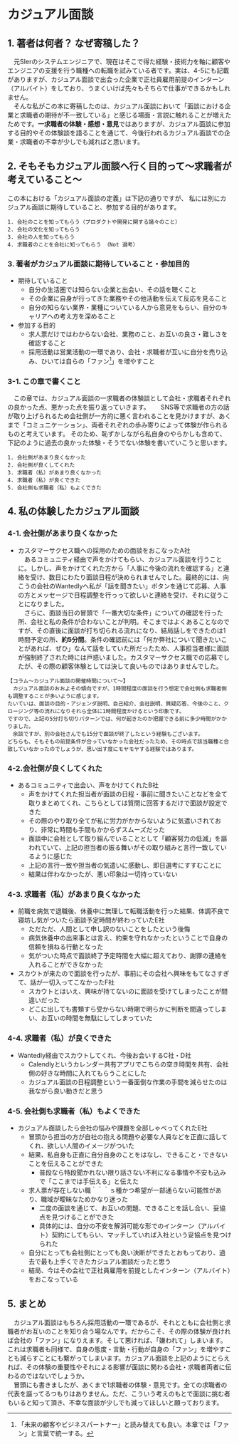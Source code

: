 # カジュアル面談
## 1. 著者は何者？ なぜ寄稿した？
　元SIerのシステムエンジニアで、現在はそこで得た経験・技術力を軸に顧客やエンジニアの支援を行う職種への転職を試みている者です。実は、4-5にも記載がありますが、カジュアル面談で出会った企業で正社員雇用前提のインターン（アルバイト）をしており、うまくいけば先々もそちらで仕事ができるかもしれません。  
　そんな私がこの本に寄稿したのは、カジュアル面談において「面談における企業と求職者の期待が不一致している」と感じる場面・言説に触れることが増えたためです。**一求職者の体験・感想・意見**ではありますが、カジュアル面談に参加する目的やその体験談を語ることを通じて、今後行われるカジュアル面談での企業・求職者の不幸が少しでも減ればと思います。

## 2. そもそもカジュアル面談へ行く目的って〜求職者が考えていること〜
この本における「カジュアル面談の定義」は下記の通りですが、
私には別にカジュアル面談に期待していること、参加する目的があります。
```
1. 会社のことを知ってもらう（プロダクトや開発に関する諸々のこと）
2. 会社の文化を知ってもらう
3. 会社の人を知ってもらう
4. 求職者のことを会社に知ってもらう （Not 選考）
```

### 3. 著者がカジュアル面談に期待していること・参加目的
* 期待していること
    * 自分の生活圏では知らない企業と出会い、その話を聴くこと
    * その企業に自身が行ってきた業務やその他活動を伝えて反応を見ること 
    * 自分の知らない業界・業種についている人から意見をもらい、自分のキャリアへの考え方を深めること
* 参加する目的
    * 求人票だけではわからない会社、業務のこと、お互いの良さ・難しさを確認すること
    * 採用活動は営業活動の一環であり、会社・求職者が互いに自分を売り込み、ひいては自らの「ファン[^1]」を増やすこと

[^1]:「未来の顧客やビジネスパートナー」と読み替えても良い。本章では「ファン」と言葉で統一する。

### 3-1. この章で書くこと
　この章では、カジュアル面談の一求職者の体験談として会社・求職者それぞれの良かった点、悪かった点を振り返っていきます。　　
SNS等で求職者の方の話が取り上げられるため会社側が一方的に悪く言われることを見かけますが、あくまで「コミュニケーション」、両者それぞれの歩み寄りによって体験が作られるものと考えています。  そのため、恥ずかしながら私自身のやらかしも含めて、下記のように過去の良かった体験・そうでない体験を書いていこうと思います。
```
1. 会社側があまり良くなかった
2. 会社側が良くしてくれた
3. 求職者（私）があまり良くなかった
4. 求職者（私）が良くできた
5. 会社側も求職者（私）もよくできた
```

## 4. 私の体験したカジュアル面談
### 4-1. 会社側があまり良くなかった
* カスタマーサクセス職への採用のための面談をおこなったA社  
　あるコミュニティ経由で声をかけてもらい、カジュアル面談を行うことに。しかし、声をかけてくれた方から「人事に今後の流れを確認する」と連絡を受け、数日にわたり面談日程が決められませんでした。最終的には、向こうの会社のWantedlyへ私が「話を聞きたい」ボタンを通じて応募、人事の方とメッセージで日程調整を行っって欲しいと連絡を受け、それに従うことになりました。  
　さらに、面談当日の冒頭で「一番大切な条件」についての確認を行った所、会社と私の条件が合わないことが判明。そこまではよくあることなのですが、その直後に面談が打ち切られる流れになり、結局話しをできたのは1時間予定の所、**約5分間**。条件の確認前には「何か弊社について聞きたいことがあれば、ぜひ」なんて話をしていた所だったため、人事担当者様に面談が強制終了された時には戸惑いました。カスタマーサクセス職での応募でしたが、その際の顧客体験としては決して良いものではありませんでした。

```
【コラム〜カジュアル面談の開催時間について〜】  
　カジュアル面談のおおよその傾向ですが、1時間程度の面談を行う想定で会社側も求職者側も調整することが多いように感じます。  
たいていは、面談の目的・アジェンダ説明、自己紹介、会社説明、質疑応答、今後のこと、クロージング等の流れになりそれら全体に1時間程度かけるという印象です。  
ですので、上記の5分打ち切りパターンでは、何が起きたのか把握できる前に多少時間がかかりました。  
　余談ですが、別の会社さんでも15分で面談が終了したという経験もございます。  
どちらも、そもそもの前提条件が合っていなかった会社だったため、その時点で該当職種と合致していなかったのでしょうが、思い出す度にモヤモヤする経験ではあります。

```

### 4-2.会社側が良くしてくれた
*  あるコミュニティで出会い、声をかけてくれたB社  
    * 声をかけてくれた担当者が面談の日程・事前に聞きたいことなどを全て取りまとめてくれ、こちらとしては質問に回答するだけで面談が設定できた
    * その際のやり取り全てが私に労力がかからないように気遣いされており、非常に時間も手間もかからずスムーズだった
    * 面談中に会社として取り組んでいることとして「顧客努力の低減」を謳われていて、上記の担当者の振る舞いがその取り組みと言行一致しているように感じた
    * 上記の言行一致や担当者の気遣いに感動し、即日選考にすすむことに
    * 結果は伴わなかったが、悪い印象は一切持っていない

### 4-3. 求職者（私）があまり良くなかった
* 前職を病気で退職後、休養中に無理して転職活動を行った結果、体調不良で寝坊し気がついたら面談予定時間が終わっていたE社
    * ただただ、人間として申し訳のないことをしたという後悔
    * 病気休養中の出来事とは言え、約束を守れなかったということで自身の信頼を損ねる行動となった
    * 気がついた時点で面談終了予定時間を大幅に超えており、謝罪の連絡を入れることができなかった
* スカウトが来たので面談を行ったが、事前にその会社へ興味をもてなさすぎて、話が一切入ってこなかったF社
    * スカウトとはいえ、興味が持てないのに面談を受けてしまったことが間違いだった
    * どこに出しても書類すら受からない時期で明らかに判断を間違ってしまい、お互いの時間を無駄にしてしまっていた

### 4-4. 求職者（私）が良くできた
* Wantedly経由でスカウトしてくれ、今後お会いするC社・D社
    * Calendlyというカレンダー共有アプリでこちらの空き時間を共有、会社側の好きな時間に入れてもらうことにした
    * カジュアル面談の日程調整という一番面倒な作業の手間を減らせたのは我ながら良い動きだと思う

### 4-5. 会社側も求職者（私）もよくできた
* カジュアル面談したら会社の悩みや課題を全部しゃべってくれたE社
    * 冒頭から担当の方が自社の抱える問題や必要な人員などを正直に話してくれ、欲しい人間のイメージがついた
    * 結果、私自身も正直に自分自身のことをはなし、できること・できないことを伝えることができた
        * 普段なら特段聞かれない限り話さない不利になる事情や不安も込みで「ここまでは手伝える」と伝えた
    * 求人票が存在しない職｀｀｀ｓ種かつ希望が一部通らない可能性があり、職域が曖昧なためかなり迷った
        * 二度の面談を通じて、お互いの問題、できることを話し合い、妥協点を見つけることができた
        * 具体的には、自分の不安を解消可能な形でのインターン（アルバイト）契約にしてもらい、マッチしていれば入社という妥協点を見つけられた
    * 自分にとっても会社側にとっても良い決断ができたとおもっており、過去で最も上手くできたカジュアル面談だったと思う
    * 結局、今はその会社で正社員雇用を前提としたインターン（アルバイト）をおこなっている


## 5. まとめ
　カジュアル面談はもちろん採用活動の一環であるが、それとともに会社側と求職者がお互いのことを知り合う場なんです。だからこそ、その際の体験が良ければ会社の「ファン」になりえます。そして悪ければ、「嫌われて」しまいます。これは求職者も同様で、自身の態度・言動・行動が自身の「ファン」を増やすことも減らすことにも繋がってしまいます。カジュアル面談を上記のようにとらえれば、その体験の重要性やそれによる影響が面談に関わる会社・求職者両者に伝わるのではないでしょうか。  
　冒頭にも書きましたが、あくまで1求職者の体験・意見です。全ての求職者の代表を謳ってるつもりはありません。ただ、こういう考えのもとで面談に挑む者もいると知って頂き、不幸な面談が少しでも減ってほしいと願っております。
